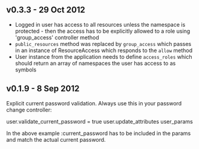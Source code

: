 ## v0.3.3 - 29 Oct 2012

- Logged in user has access to all resources unless the namespace is protected - then the access has to be explicitly allowed to a role using 'group_access' controller method
- `public_resources` method was replaced by `group_access` which passes in an instance of ResourceAccess which responds to the `allow` method
- User instance from the application needs to define `access_roles` which should return an array of namespaces the user has access to as symbols


## v0.1.9 - 8 Sep 2012

Explicit current password validation. Always use this in your password change controller:

  user.validate_current_password = true
  user.update_attributes user_params
  
In the above example :current_password has to be included in the params and match the actual current password.